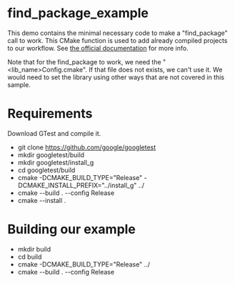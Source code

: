 
# find_package_example

This demo contains the minimal necessary code to make a "find_package" call to work.
This CMake function is used to add already compiled projects to our workflow.
See [the official documentation](https://cmake.org/cmake/help/latest/command/find_package.html) for more info.

Note that for the find_package to work, we need the "<lib_name>Config.cmake". If that file does not exists, we can't use it.
We would need to set the library using other ways that are not covered in this sample.

# Requirements

Download GTest and compile it.
- git clone https://github.com/google/googletest
- mkdir googletest/build
- mkdir googletest/install_g
- cd googletest/build
- cmake -DCMAKE_BUILD_TYPE="Release" -DCMAKE_INSTALL_PREFIX="../install_g" ../
- cmake --build . --config Release
- cmake --install .

# Building our example

- mkdir build
- cd build
- cmake -DCMAKE_BUILD_TYPE="Release" ../
- cmake --build . --config Release
